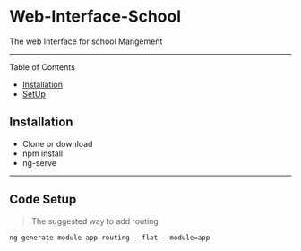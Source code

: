 # Web-Interface-School
The web Interface for school Mangement

---

Table of Contents


- [Installation](#installation)
- [SetUp](#Code)


## Installation


- Clone or download 
- npm install
- ng-serve

---

## Code Setup

> The suggested way to add routing

```
ng generate module app-routing --flat --module=app
```
